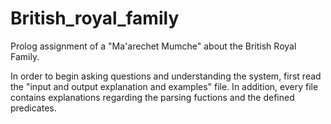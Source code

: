 # British_royal_family
Prolog assignment of a "Ma'arechet Mumche" about the British Royal Family.

In order to begin asking questions and understanding the system, first read the "input and output explanation and examples" file.
In addition, every file contains explanations regarding the parsing fuctions and the defined predicates. 
